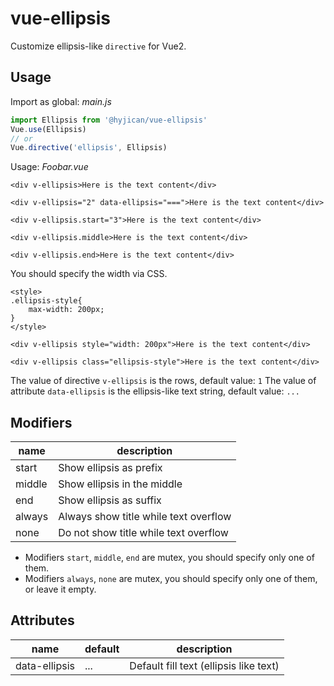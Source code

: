 # vue-ellipsis

Customize ellipsis-like `directive` for Vue2. 

## Usage

Import as global: *main.js*

```javascript
import Ellipsis from '@hyjican/vue-ellipsis'
Vue.use(Ellipsis)
// or
Vue.directive('ellipsis', Ellipsis)
```

Usage: *Foobar.vue*

```vue
<div v-ellipsis>Here is the text content</div>

<div v-ellipsis="2" data-ellipsis="===">Here is the text content</div>

<div v-ellipsis.start="3">Here is the text content</div>

<div v-ellipsis.middle>Here is the text content</div>

<div v-ellipsis.end>Here is the text content</div>
```

You should specify the width via CSS.

```vue
<style>
.ellipsis-style{
    max-width: 200px;
}
</style>

<div v-ellipsis style="width: 200px">Here is the text content</div>

<div v-ellipsis class="ellipsis-style">Here is the text content</div>
```

The value of directive `v-ellipsis` is the rows, default value: `1` 
The value of attribute `data-ellipsis` is the ellipsis-like text string, default value: `...`

## Modifiers

|name|description|
|---|---|
|start|Show ellipsis as prefix|
|middle|Show ellipsis in the middle|
|end|Show ellipsis as suffix|
|always|Always show title while text overflow|
|none|Do not show title while text overflow|

- Modifiers `start`, `middle`, `end` are mutex, you should specify only one of them.
- Modifiers `always`, `none` are mutex, you should specify only one of them, or leave it empty.

## Attributes

|name|default|description|
|---|---|---|
|data-ellipsis|...|Default fill text (ellipsis like text)|

